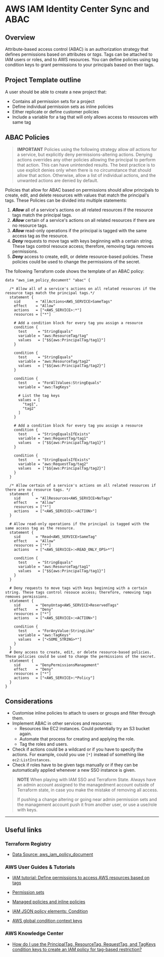 # AWS IAM Identity Center Sync and ABAC

## Overview
Attribute-based access control (ABAC) is an authorization strategy that defines permissions based
on attributes or *tags*. Tags can be attached to IAM users or roles, and to AWS resources. You can
define policies using tag condition keys to grant permissions to your principals based on their tags.


## Project Template outline
A user should be able to create a new project that:
* Contains all permission sets for a project
* Define individual permission sets as inline policies
* Either replicate or define customer policies
* Include a variable for a tag that will only allows access to resources with same tag

## ABAC Policies
> **IMPORTANT**
> Policies using the following strategy allow *all* actions for a service, but explicitly deny 
> permissions-altering actions. Denying actions overrides any other policies allowing the principal 
> to perform that action. This can have unintended results. The best practice is to use explicit 
> denies only when there is no circumstance that should allow that action. Otherwise, allow a list 
> of individual actions, and the unwanted actions are denied by default. 

Policies that allow for ABAC based on permissions should allow principals to create, edit, and delete resources with values that match the principal's tags. These Policies can be divided into multiple statements:
1. ***Allow*** all of a service's actions on all related resources if the resource tags match the principal tags.
2. ***Allow*** certain of a service's actions on all related resources if there are no resource tags.
3. ***Allow*** read-only operations if the principal is tagged with the same access tag as the resource.
4. ***Deny*** requests to move tags with keys beginning with a certain string. These tags control resouce access; therefore, removing tags removes permissions.
5. ***Deny*** access to create, edit, or delete resource-based policies. These policies could be used to change the permissions of the secret.

The following Terraform code shows the template of an ABAC policy:
```
data "aws_iam_policy_document" "abac" {

  /* Allow all of a service's actions on all related resources if the resource tags match the principal tags.*/
  statement {
    sid       = "AllActions<AWS_SERVICE>SameTags"
    effect    = "Allow"
    actions   = ["<AWS_SERVICE>:*"]
    resources = ["*"]

    # Add a condition block for every tag you assign a resource
    condition {
      test     = "StringEquals"
      variable = "aws:ResourceTag/tag"
      values   = ["$${aws:PrincipalTag/tag1}"]
    }

    condition {
      test     = "StringEquals"
      variable = "aws:ResourceTag/tag2"
      values   = ["$${aws:PrincipalTag/tag2}"]
    }

    condition {
      test     = "ForAllValues:StringEquals"
      variable = "aws:TagKeys"

      # List the tag keys
      values = [
        "tag1",
        "tag2"
      ]
    }

    # Add a condition block for every tag you assign a resource
    condition {
      test     = "StringEqualsIfExists"
      variable = "aws:RequestTag/tag1"
      values   = ["$${aws:PrincipalTag/tag1}"]
    }

    condition {
      test     = "StringEqualsIfExists"
      variable = "aws:RequestTag/tag2"
      values   = ["$${aws:PrincipalTag/tag2}"]
    }
  }

  /* Allow certain of a service's actions on all related resources if there are no resource tags. */
  statement {
    sid       = "AllResources<AWS_SERVICE>NoTags"
    effect    = "Allow"
    resources = ["*"]
    actions   = ["<AWS_SERVICE>:<ACTION>"]
  }

  # Allow read-only operations if the principal is tagged with the same access tag as the resource.
  statement {
    sid       = "Read<AWS_SERVICE>SameTag"
    effect    = "Allow"
    resources = ["*"]
    actions   = ["<AWS_SERVICE>:<READ_ONLY_OPS>*"]

    condition {
      test     = "StringEquals"
      variable = "aws:ResourceTag/tag1"
      values   = ["$${aws:PrincipalTag/tag1}"]
    }
  }

  # Deny requests to move tags with keys beginning with a certain string. These tags control resouce access; therefore, removing tags removes permissions.
  statement {
    sid       = "DenyUntag<AWS_SERVICE>ReservedTags"
    effect    = "Deny"
    resources = ["*"]
    actions   = ["<AWS_SERVICE>:<ACTION>"]

    condition {
      test     = "ForAnyValue:StringLike"
      variable = "aws:TagKeys"
      values   = ["<SOME_STRING>*"]
    }
  }
  # Deny access to create, edit, or delete resource-based policies. These policies could be used to change the permissions of the secret.
  statement {
    sid       = "DenyPermissionsManagement"
    effect    = "Deny"
    resources = ["*"]
    actions   = ["<AWS_SERVICE>:*Policy"]
  }
}
```

## Considerations
* Customise inline policies to attach to users or groups and filter through them.
* Implement ABAC in other services and resources:
    * Resources like EC2 instances. Could potentially try an S3 bucket again.
    * Automate that process for creating and applying the role. 
    * Tag the roles and users.
* Check if actions could be a wildcard or if you have to specify the actions.
For example, could you use `[*]` instead of something like `ec2:ListInstances`.
* Check if roles have to be given tags manually or if they can be automatically
applied whenever a new SSO instance is given.

> **NOTE**
> When playing with IAM SSO and Terraform State. Always have an admin account 
> assigned to the managedment account outside of Terraform state, in case you
> make the mistake of removing all access.
>
> If pushing a change altering or going near admin permission sets and the 
> management account push  it from another user, or use a use/role with keys.

---
## Useful links

### Terraform Registry
- [Data Source: aws_iam_policy_document](https://registry.terraform.io/providers/hashicorp/aws/latest/docs/data-sources/iam_policy_document)


### AWS User Guides & Tutorials
- [IAM tutorial: Define permissions to access AWS resources based on tags](https://docs.aws.amazon.com/IAM/latest/UserGuide/tutorial_attribute-based-access-control.html)

- [Permission sets](https://docs.aws.amazon.com/singlesignon/latest/userguide/permissionsetsconcept.html)

- [Managed policies and inline policies](https://docs.aws.amazon.com/IAM/latest/UserGuide/access_policies_managed-vs-inline.html)

- [IAM JSON policy elements: Condition](https://docs.aws.amazon.com/IAM/latest/UserGuide/reference_policies_elements_condition.html)

- [AWS global condition context keys](https://docs.aws.amazon.com/IAM/latest/UserGuide/reference_policies_condition-keys.html#condition-keys-principaltag)

### AWS Knowledge Center
- [How do I use the PrincipalTag, ResourceTag, RequestTag, and TagKeys condition keys to create an IAM policy for tag-based restriction?](https://repost.aws/knowledge-center/iam-tag-based-restriction-policies)